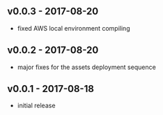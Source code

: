 ## v0.0.3 - 2017-08-20
- fixed AWS local environment compiling

## v0.0.2 - 2017-08-20
- major fixes for the assets deployment sequence

## v0.0.1 - 2017-08-18
- initial release
